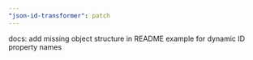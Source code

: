 ```yaml
---
"json-id-transformer": patch
---
```


docs: add missing object structure in README example for dynamic ID property names
